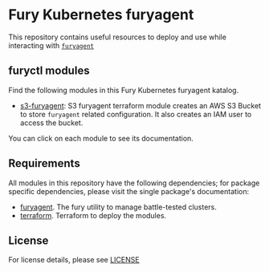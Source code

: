 # Fury Kubernetes furyagent

This repository contains useful resources to deploy and use while interacting with
[`furyagent`](https://github.com/sighupio/furyagent)

## furyctl modules

Find the following modules in this Fury Kubernetes furyagent katalog.

- [s3-furyagent](modules/s3-furyagent): S3 furyagent terraform module creates an AWS S3 Bucket to store
`furyagent` related configuration. It also creates an IAM user to access the bucket.

You can click on each module to see its documentation.

## Requirements

All modules in this repository have the following dependencies; for package
specific dependencies, please visit the single package's documentation:

- [furyagent](https://github.com/sighupio/furyagent). The fury utility to manage battle-tested clusters.
- [terraform](https://www.terraform.io/downloads.html). Terraform to deploy the modules.

## License

For license details, please see [LICENSE](LICENSE)
